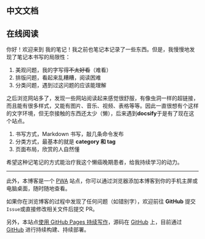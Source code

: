 ## 中文文档

在线阅读
---

你好！欢迎来到 我的笔记！我之前也笔记本记录了一些东西。但是，我慢慢地发现了笔记本书写的局限性：

1. 美观问题，我的字写得~~不太好看~~（难看）
2. 排版问题，看起来乱糟糟，阅读困难
3. 分类问题，遇到过这问题的应该能理解

之后浏览网站多了，发现一些网站阅读起来感觉很舒服，有像虫洞一样的超链接，而且能有很多样式，又能有图片、音乐、视频、表格等等。因此一直很想有个这样的文字环境，但无奈接触的东西还太少（懒），后来遇到**docsify**于是有了现在这个站点。

1. 书写方式，Markdown 书写，敲几条命令发布
2. 分类方式，最基本的就是 **category 和 tag**
3. 页面布局，欣赏的人自然懂

希望这种记笔记的方式能治疗我这个懒癌晚期患者，给我持续学习的动力。

------

此外，本博客是一个 [PWA](https://developers.google.com/web/progressive-web-apps/) 站点，你可以通过浏览器添加本博客到你的手机主屏或电脑桌面，随时随地查看。

如果你在浏览博客的过程中发现了任何问题（如错别字），欢迎前往 **GitHub** 提交 ``Issue``或直接修改相关文件后提交 PR。

另外，本站点[使用 GitHub Pages 持续写作](https://io-oi.me/tech/continuous-writing-with-github-issues/)，源码在 [GitHub](https://github.com/7550547/docsifydemoe) 上，目前通过 [GitHub](https://github.com/7550547/docsifydemo) 进行持续构建、持续部署。



